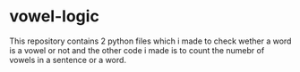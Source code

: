 # vowel-logic
This repository contains 2 python files which i made to check wether a word is a vowel or not and the other code i made is to count the numebr of vowels in a sentence or a word.
